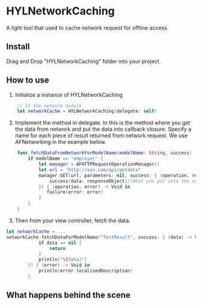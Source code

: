 # HYLNetworkCaching
A light tool that used to cache network request for offline access.

## Install
Drag and Drop "HYLNetworkCaching" folder into your project.

## How to use
1. Initialize a instance of HYLNetworkCaching

```swift
	// In the network module
	let networkCache = HYLNetworkCaching(delegate: self)
```

2. Implement the method in delegate. In this is the method where you get the data from network and put the data into callback closure. Specify a name for each piece of result returned from network request. We use AFNetworking in the example below.

```swift
	func fetchDataFromNetworkForModelName(modelName: String, success: ((data: AnyObject) -> Void), failure: ((error: NSError) -> Void)) {
        if modelName == "employer" {
            let manager = AFHTTPRequestOperationManager()
            let url = "http://xxx.com/api/getdata"
            manager.GET(url, parameters: nil, success: { (operation, responseObject) -> Void in
                success(data: responseObject)//What you put into the success closure will be what you will get from func fetchDataForModelName(modelName:String, success:((data:AnyObject?)->Void)?, failure:((error:NSError)->Void)?)
            }) { (operation, error) -> Void in
               failure(error: error)
            }
        }
    }
```

3. Then from your view controller, fetch the data.

```swift
let networkCache = ...
networkCache.fetchDataForModelName("TestResult", success: { (data) -> Void in
            if data == nil {
                return
            }
            println("\(data)")
        }) { (error) -> Void in
            println(error.localizedDescription)
        }
```

## What happens behind the scene